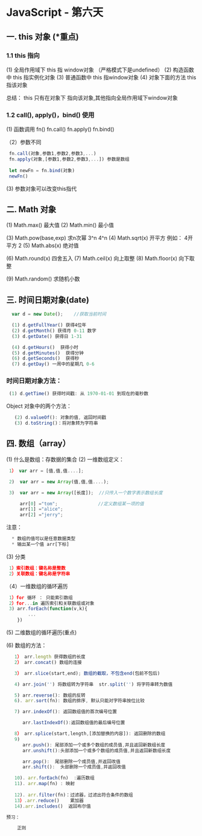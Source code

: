 # JavaScript - 第六天


## 一. this 对象 (*重点)

### 1.1 this 指向

  (1) 全局作用域下 this 指 window对象 （严格模式下是undefined）
   (2) 构造函数中 this 指实例化对象
   (3) 普通函数中 this 指window对象
   (4) 对象下面的方法 this 指该对象

   总结： this 只有在对象下 指向该对象,其他指向全局作用域下window对象



### 1.2 call(), apply()，bind() 使用

  (1) 函数调用
      fn()  fn.call()  fn.apply()    fn.bind()

 （2）参数不同

```javascript
 fn.call(对象,参数1,参数2,参数3,...)
 fn.apply(对象,[参数1,参数2,参数3,...]) 参数是数组
 
 let newFn = fn.bind(对象)
 newFn()
```

  (3) 参数对象可以改变this指代 

## 二. Math 对象

 (1) Math.max() 最大值
 (2) Math.min() 最小值

 (3) Math.pow(base,exp) 求n次幂 3^n 4^n
 (4) Math.sqrt(x)  开平方  例如： 4开平方 2
 (5) Math.abs(x)   绝对值

 (6) Math.round(x) 四舍五入
 (7) Math.ceil(x)  向上取整
 (8) Math.floor(x) 向下取整

 (9) Math.random() 求随机小数

 ## 三. 时间日期对象(date)

```javascript
  var d = new Date();    //获取当前时间

  (1) d.getFullYear() 获得4位年
  (2) d.getMonth() 获得月 0-11 数字
  (3) d.getDate() 获得日 1-31

  (4) d.getHours()  获得小时
  (5) d.getMinutes()  获得分钟
  (6) d.getSeconds()  获得秒
  (7) d.getDay() 一周中的星期几 0-6 
```




### 时间日期对象方法： 

```javascript
 (1) d.getTime() 获得时间戳: 从 1970-01-01 到现在的毫秒数
```

   Object 对象中的两个方法：

```javascript
   (2) d.valueOf(): 对象的值, 返回时间戳
   (3) d.toString()：将对象转为字符串
```




 ## 四. 数组（array）

  (1) 什么是数组：存数据的集合
  (2) 一维数组定义：

```javascript
 1） var arr = [值,值,值....];

 2)  var arr = new Array(值,值,值....);

 3)  var arr = new Array([长度]);  //只传入一个数字表示数组长度

     arr[0] ="tom";               //定义数组某一项的值
     arr[1] ="alice";
     arr[2] ="jerry";
```

   注意：

```javascript
  * 数组的值可以是任意数据类型
  * 输出某一个值 arr[下标]
```

   (3) 分类

```javascript
 1）索引数组：键名称是整数
 2）关联数组：键名称是字符串
```

  （4）一维数组的循环遍历

```javascript
 1）for 循环 ： 只能索引数组
 2）for...in 遍历索引和关联数组或对象
 3) arr.forEach(function(v,k){
        ...
 	})
```

   (5) 二维数组的循环遍历(重点)


   (6) 数组的方法：

```javascript
   1） arr.length 获得数组的长度
   2） arr.concat() 数组的连接

   3） arr.slice(start,end); 数组的截取，不包含end(包前不包后)

   4) arr.join('') 将数组转为字符串  str.split('') 将字符串转为数值

   5) arr.reverse(): 数组的反转
   6). arr.sort(fn): 数组的排序, 默认只能对字符串按位比较
```


```javascript
   7) arr.indexOf(): 返回数组值的首次编号位置

      arr.lastIndexOf():返回数组值的最后编号位置
```


```javascript
   8） arr.splice(start,length,[添加替换的内容]): 返回删除的数组
   9)
      arr.push(): 尾部添加一个或多个数组的成员值,并且返回新数组长度
      arr.unshift():头部添加一个或多个数组的成员值,并且返回新数组长度

      arr.pop():  尾部删除一个成员值,并返回改值
      arr.shift():  头部删除一个成员值,并返回改值
```


```javascript
   10). arr.forEach(fn)  :遍历数组
   11). arr.map(fn) : 映射
   
   12). arr.filter(fn)：过滤器，过滤出符合条件的数组
   13）.arr.reduce()    累加器
   14).arr.includes()  返回布尔值
```


```javascript
预习：

    正则
```
